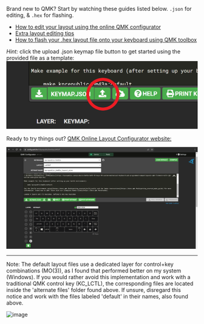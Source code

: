 Brand new to QMK? Start by watching these guides listed below. `.json` for editing, & `.hex` for flashing.
* [How to edit your layout using the online QMK configurator](https://www.youtube.com/watch?v=-imgglzDMdY&list=PLZlceRZZjRugJFL-vnenYnDrbMc6wu_e_&index=3)
* [Extra layout editing tips](https://www.youtube.com/watch?v=FMNbRU65Ykc&list=PLZlceRZZjRugJFL-vnenYnDrbMc6wu_e_&index=5)
* [How to flash your .hex layout file onto your keyboard using QMK toolbox](https://www.youtube.com/watch?v=fuBJbdCFF0Q&list=PLZlceRZZjRugJFL-vnenYnDrbMc6wu_e_&index=1)

*Hint:* click the upload .json keymap file button to get started using the provided file as a template:
![layout](https://github.com/KeebCathedral/MiniKeeb/blob/main/photos/upload%20json%20keymap%20button.png)

Ready to try things out? [QMK Online Layout Configurator website:](https://config.qmk.fm/#/kprepublic/bm43a/LAYOUT)

![layout](https://github.com/KeebCathedral/MiniKeeb/blob/main/photos/QMK%20configurator%20site.png)

---

Note: The default layout files use a dedicated layer for control+key combinations (MO(3)), as I found that performed better on my system (Windows). If you would rather avoid this implementation and work with a traditional QMK control key (KC_LCTL), the corresponding files are located inside the 'alternate files' folder found above. If unsure, disregard this notice and work with the files labeled 'default' in their names, also found above.

![image](https://github.com/KeebCathedral/MiniKeeb/assets/59219083/60ea28f9-6fdc-4f34-84c5-25c065269ea2)
